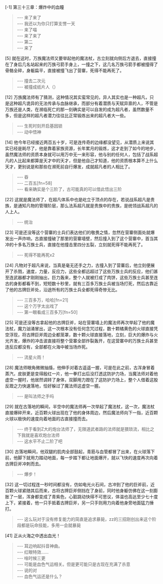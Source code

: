 
[-1] 第三十三章：爆炸中的血瞳
>--- 来了来了<br>
>--- 我还以为你只打算支愣一天<br>
>--- 来了喵<br>
>--- 来了来了<br>
>--- 第二<br>
>--- 来了<br>

[5] 就在这时，万族魔法师又要举起他的魔法杖，古立刻就向侧后方退去，直接撞在了身后几名站起来的万族弓箭手身上，一撞之下，这几名万族弓箭手都被撞得了骨骼全碎，身躯扁平，直接被撞飞出了营寨，死得不能再死了。
>--- 撞去二次元<br>
>--- 被撞成纸片人（）<br>

[12] 万族魔法师有了猜测，这种情况其实蛮常见的，异人其实也是一种超凡，只是这种超凡诡异的无法传承与血脉继承，而部分有着潜质与天赋异禀的人，不管是万族还是人类，在濒临死亡的那一刻确实是可以自发的成为超凡者，虽然数量不多，但是这样的超凡者潜力往往比正常锻炼出来的超凡者大一些。
>--- 生死时刻开启基因锁<br>
>--- 动中悟神<br>

[14] 他今年已经接近两百五十岁，可是连传奇的边缘都没望见，从潜质上来说其实已经是耗尽了，他是靠着家族资源，长年累月的锻炼，这才走到了如今的地步，虽然魔法师的资质本身就可以用万中无一来形容，他与别的任何人，包括了战系超凡的人比起来都算是天才中的天才，但是他自己才知道，他的资质根本算不上什么天才，更别说是和那些在濒死前自行爆发，成就超凡者的人相比了。
>--- 昋<br>
>--- 二百五[fn=58]<br>
>--- 看来确实是个三阶了，古可能真的可以借此悟出三阶<br>

[22] 这就是魔法师了，在超凡体系中也是屹立于顶点的存在，若说战系超凡是贵族，是通知凡物的管理阶层，那么法系超凡就是贵族中的贵族，是统领战系超凡的人上人。
>--- 统治<br>

[23] 可是还没等这个营寨的士兵们表达他们的敬畏之情，忽然在营寨侧面处就爆发出一声炸响，古直接撞破了那里的营寨墙壁，然后撞入到了这个营寨中，首当其冲的十多名万族士兵，直接在他撞击里四分五裂，立刻就死得不能再死了。
>--- 死得不能再死x2<br>

[24] 凡物对于超凡来说，当真是毫无还手之力，古撞入到了营寨后，他立刻便展开了杀戮，速度，力量，反应力，这些全都远超过了这些万族士兵的反应，他们甚至连武器都才刚刚抽出，巨力轰来，整个人就被打成了肉饼，这些万族士兵甚至连古的身影都看不到，短短数十秒里，就有三百多万族士兵被当场打死，然后古靠近了他的古牌巨斧处，沿途所有的万族士兵全都死得奇惨无比。
>--- 三百多万，哈哈[fn=21]<br>
>--- 这个万字太出戏了<br>
>--- 第一眼看成三百多万[fn=50]<br>

[25] 可是还没等古拿起他的古牌巨斧，站在营寨墙上的魔法师再次举起了他的魔法杖，魔力汹涌冒出，这一次根本没有任何念咒过程，数十颗橘黄色的火球直接凭空浮现，将古牌巨斧周边全都笼罩，数十颗火球直接落地，立刻，巨大的爆炸与火光齐发，爆炸的冲击波直接将整个营寨全部炸裂轰开，在这营寨中的万族士兵甚至连反应都没有，全部都在火海中被当场炸死。
>--- 流星火雨！<br>

[28] 魔法师眼角微微抽搐，他伸手对着古遥遥一握，可是在此之前，古浑身冒着蒸汽，皮肤更是变得殷红一片，他一拳打出后没打透这防护力场，当魔法师对着他虚空一握时，他居然调转了身体，双脚用力蹬在了这防护力场上，整个人借着这股反蹬之力快速落地，恰好躲过了魔法师这虚空一握。
>--- 是叫法师之手吗<br>

[29] 就在古落地的瞬间，半空中的魔法师再一次举起了魔法杖，这一次，魔法杖直接爆碎开来，近百颗火球出现在了他的身体周边，然后魔法师向下一指，近百颗火球以极快的速度向着地面的古直接撞而去。
>--- 终于看到Z大的炮台法师了，无限道武者路的法师就是猥琐流，相比之下我就是喜欢炮台法师<br>
>--- 这水平不止二阶了吧<br>

[30] 古落地瞬间，他双腿的肌肉全部鼓起，青筋与血管都冒了出来，在火球落下前，他脚下就用力踏动地面，每一步踏下都让地面爆开，就以飞快的速度再次向着古牌巨斧冲刺而去。
>--- 爆步！<br>

[32] 这一切过程连一秒时间都没有，仿如电光火石间，古冲到了他的巨斧前，近百颗火球紧随其后而来，古将古牌巨斧侧挡在了身前，同时他身躯仿佛在这一刻膨胀了一层，浑身都变成了青紫色，心脏跳动快得不可思议，体温也高达至少七十度上下，紧接着，他一只手抵着古牌巨斧，另一只手则用力向着他身旁地面猛力捶打。
>--- 这么玩对于没有修复能力的简直是追求暴毙，zz的三招刚创出来这个阶段都是玩命技能，多用一会就暴毙<br>

[41] 正从火海之中透出血光！
>--- 耳边响起抖音神曲。<br>
>--- 红眼特效……<br>
>--- 啥时候三更<br>
>--- 可能是血色气运相关。但是更可能只是古现在充满了杀意<br>
>--- 说的对<br>
>--- 血色气运还是什么？<br>
